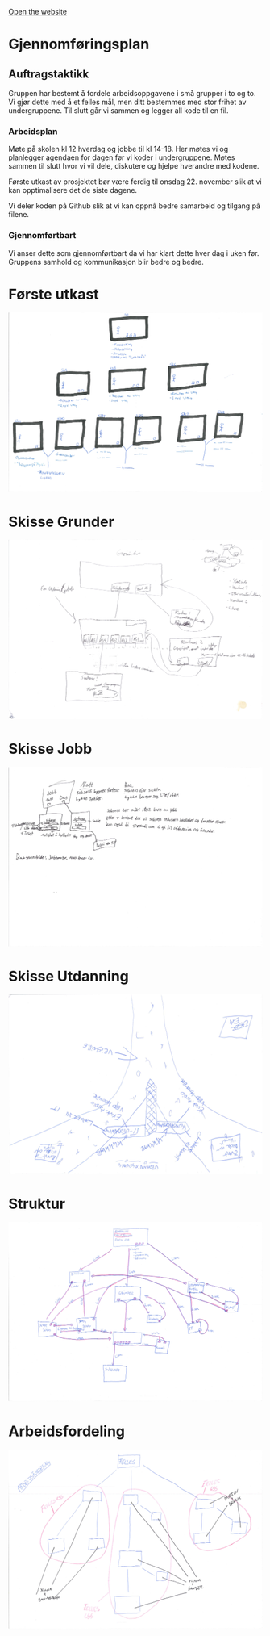 [Open the website](https://blackcapcoder.github.io/future-webproj/forside.html)

# Gjennomføringsplan

## Auftragstaktikk

Gruppen har bestemt å fordele arbeidsoppgavene i små grupper i to og to. Vi gjør dette med å et felles mål, men ditt bestemmes med stor frihet av undergruppene. Til slutt går vi sammen og legger all kode til en fil.

### Arbeidsplan
Møte på skolen kl 12 hverdag og jobbe til  kl 14-18. Her møtes vi og planlegger agendaen for dagen før vi koder i undergruppene. Møtes sammen til slutt hvor vi vil dele, diskutere og hjelpe hverandre med kodene.

Første utkast av prosjektet bør være ferdig til onsdag 22. november slik at vi kan opptimalisere det de siste dagene.

Vi deler koden på Github slik at vi kan oppnå bedre samarbeid og tilgang på filene. 

### Gjennomførtbart
Vi anser dette som gjennomførtbart da vi har klart dette hver dag i uken før.
Gruppens samhold og kommunikasjon blir bedre og bedre.

# Første utkast
![](bilder/drawing6.png)

# Skisse Grunder
![](bilder/drawing7.png)

# Skisse Jobb
![](bilder/drawing4.png)

# Skisse Utdanning
![](bilder/drrawing3.png)

# Struktur
![](bilder/drawing2.png)

# Arbeidsfordeling
![](bilder/drawing1.png)





